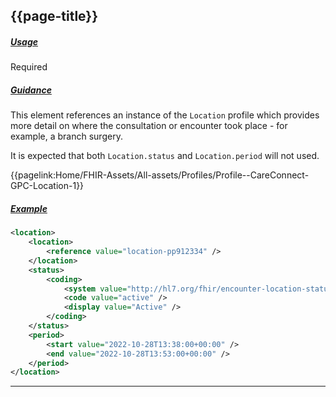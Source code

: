 ## {{page-title}}

<h5><ins>Usage</ins></h5>

<span class="mro-circle required" title="Required"></span> Required


<h5><ins>Guidance</ins></h5>

This element references an instance of the `Location` profile which provides more detail on where the consultation or encounter took place - for example, a branch surgery.

It is expected that both `Location.status` and `Location.period` will not used.

<i class="fa fa-link"></i> {{pagelink:Home/FHIR-Assets/All-assets/Profiles/Profile--CareConnect-GPC-Location-1}}

<h5><ins>Example</ins></h5>

```xml
<location>
    <location>
        <reference value="location-pp912334" />
    </location>
    <status>
        <coding>
            <system value="http://hl7.org/fhir/encounter-location-status" />
            <code value="active" />
            <display value="Active" />
        </coding>
    </status>
    <period>
        <start value="2022-10-28T13:38:00+00:00" />
        <end value="2022-10-28T13:53:00+00:00" />
    </period>
</location>
```

---